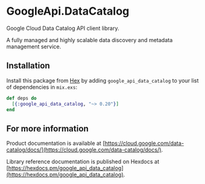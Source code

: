 # GoogleApi.DataCatalog

Google Cloud Data Catalog API client library.

A fully managed and highly scalable data discovery and metadata management service. 

## Installation

Install this package from [Hex](https://hex.pm) by adding
`google_api_data_catalog` to your list of dependencies in `mix.exs`:

```elixir
def deps do
  [{:google_api_data_catalog, "~> 0.20"}]
end
```

## For more information

Product documentation is available at [https://cloud.google.com/data-catalog/docs/](https://cloud.google.com/data-catalog/docs/).

Library reference documentation is published on Hexdocs at
[https://hexdocs.pm/google_api_data_catalog](https://hexdocs.pm/google_api_data_catalog).
